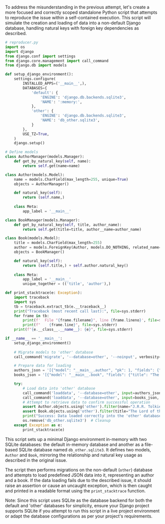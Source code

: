 To address the misunderstanding in the previous attempt, let's create a more focused and correctly scoped standalone Python script that attempts to reproduce the issue within a self-contained execution. This script will simulate the creation and loading of data into a non-default Django database, handling natural keys with foreign key dependencies as described.

```python
# reproducer.py
import os
import django
from django.conf import settings
from django.core.management import call_command
from django.db import models

def setup_django_environment():
    settings.configure(
        INSTALLED_APPS=('__main__',),
        DATABASES={
            'default': {
                'ENGINE': 'django.db.backends.sqlite3',
                'NAME': ':memory:',
            },
            'other': {
                'ENGINE': 'django.db.backends.sqlite3',
                'NAME': 'db_other.sqlite3',
            }
        },
        USE_TZ=True,
    )
    django.setup()

# Define models
class AuthorManager(models.Manager):
    def get_by_natural_key(self, name):
        return self.get(name=name)

class Author(models.Model):
    name = models.CharField(max_length=255, unique=True)
    objects = AuthorManager()

    def natural_key(self):
        return (self.name,)
    
    class Meta:
        app_label = '__main__'

class BookManager(models.Manager):
    def get_by_natural_key(self, title, author_name):
        return self.get(title=title, author__name=author_name)

class Book(models.Model):
    title = models.CharField(max_length=255)
    author = models.ForeignKey(Author, models.DO_NOTHING, related_name="books")
    objects = BookManager()

    def natural_key(self):
        return (self.title,) + self.author.natural_key()
    
    class Meta:
        app_label = '__main__'
        unique_together = (('title', 'author'),)

def print_stacktrace(e: Exception):
    import traceback
    import sys
    tb = traceback.extract_tb(e.__traceback__)
    print("Traceback (most recent call last):", file=sys.stderr)
    for frame in tb:
        print(f'  File "{frame.filename}", line {frame.lineno}', file=sys.stderr)
        print(f"    {frame.line}", file=sys.stderr)
    print(f"{e.__class__.__name__}: {e}", file=sys.stderr)

if __name__ == '__main__':
    setup_django_environment()
    
    # Migrate models to 'other' database
    call_command('migrate', '--database=other', '--noinput', verbosity=0)

    # Prepare data for loading
    authors_json = '[{"model": "__main__.author", "pk": 1, "fields": {"name": "J.R.R. Tolkien"}}]'
    books_json = '[{"model": "__main__.book", "fields": {"title": "The Lord of the Rings", "author": 1}}]'

    try:
        # Load data into 'other' database
        call_command('loaddata', '--database=other', input=authors_json, verbosity=0, format='json')
        call_command('loaddata', '--database=other', input=books_json, verbosity=0, format='json')
        # Attempt to retrieve data to confirm successful operation
        assert Author.objects.using('other').filter(name="J.R.R. Tolkien").exists(), "Author not created in the 'other' database."
        assert Book.objects.using('other').filter(title="The Lord of the Rings").exists(), "Book not created in the 'other' database."
        print("Success: Data loaded correctly into the 'other' database.")
        os.remove('db_other.sqlite3')  # Cleanup
    except Exception as e:
        print_stacktrace(e)
```

This script sets up a minimal Django environment in-memory with two SQLite databases: the default in-memory database and another as a file-based SQLite database named `db_other.sqlite3`. It defines two models, `Author` and `Book`, mirroring the relationship and natural key usage as described in the original issue.

The script then performs migrations on the non-default (`other`) database and attempts to load predefined JSON data into it, representing an author and a book. If the data loading fails due to the described issue, it should raise an assertion or cause an uncaught exception, which is then caught and printed in a readable format using the `print_stacktrace` function. 

Note: Since this script uses SQLite as the database backend for both the default and 'other' databases for simplicity, ensure your Django project supports SQLite if you attempt to run this script in a live project environment or adapt the database configurations as per your project's requirements.